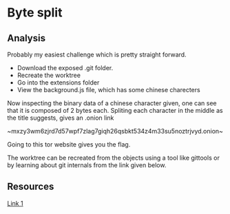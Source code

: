 # Byte split

## Analysis

Probably my easiest challenge which is pretty straight forward. 
+ Download the exposed .git folder.
+ Recreate the worktree
+ Go into the extensions folder
+ View the background.js file, which has some chinese charecters

Now inspecting the binary data of a chinese character given, one can see that it is composed of 2 bytes each.
Spliting each character in the middle as the title suggests, gives an .onion link

~mxzy3wm6zjrd7d57wpf7zlag7giqh26qsbkt534z4m33su5noztrjvyd.onion~

Going to this tor website gives you the flag.

The worktree can be recreated from the objects using a tool like gittools or by learning about git internals from the link given below.

## Resources

[Link 1](https://medium.com/swlh/hacking-git-directories-e0e60fa79a36)

